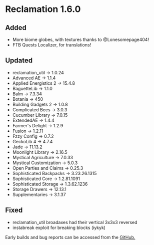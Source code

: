 # Reclamation 1.6.0

## Added
* More biome globes, with textures thanks to @Lonesomepage404!
* FTB Quests Localizer, for translations!


## Updated
* reclamation_util -> 1.0.24
* Advanced AE -> 1.1.4
* Applied Energistics 2 -> 15.4.8
* BaguetteLib -> 1.1.0
* Balm -> 7.3.34
* Botania -> 450
* Building Gadgets 2 -> 1.0.8
* Complicated Bees -> 3.0.3
* Cucumber Library -> 7.0.15
* ExtendedAE -> 1.4.4
* Farmer's Delight -> 1.2.9
* Fusion -> 1.2.11
* Fzzy Config -> 0.7.2
* GeckoLib 4 -> 4.7.4
* Jade -> 11.13.2
* Moonlight Library -> 2.16.5
* Mystical Agriculture -> 7.0.33
* Mystical Customization -> 5.0.3
* Open Parties and Claims -> 0.25.3
* Sophisticated Backpacks -> 3.23.26.1315
* Sophisticated Core -> 1.2.81.1091
* Sophisticated Storage -> 1.3.62.1236
* Storage Drawers -> 12.13.1
* Supplementaries -> 3.1.37


## Fixed
* reclamation_util broadaxes had their vertical 3x3x3 reversed
* instabreak exploit for breaking blocks (iykyk) 


Early builds and bug reports can be accessed from the [GitHub.](https://github.com/ACCBDD/reclamation-dev)